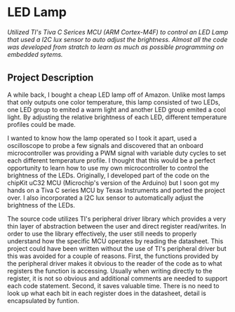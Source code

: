 # LED Lamp
###### *Utilized TI's Tiva C Serices MCU (ARM Cortex-M4F) to control an LED Lamp that used a I2C lux sensor to auto adjust the brightness. Almost all the code was developed from stratch to learn as much as possible programming on embedded sytems.*

## Project Description
A while back, I bought a cheap LED lamp off of Amazon. Unlike most lamps that only outputs one color temperature, this lamp consisted of two LEDs, one LED group to emited a warm light and another LED group emited a cool light. By adjusting the relative brightness of each LED, different temperature profiles could be made. 

I wanted to know how the lamp operated so I took it apart, used a oscilloscope to probe a few signals and discovered that an onboard microcontroller was providing a PWM signal with variable duty cycles to set each different temperature profile. I thought that this would be a perfect opportunity to learn how to use my own microcontroller to control the brightness of the LEDs. Originally, I developed part of the code on the chipKit uC32 MCU (Microchip's version of the Arduino) but I soon got my hands on a Tiva C series MCU by Texas Instruments and ported the project over. I also incorporated a I2C lux sensor to automatically adjust the brightness of the LEDs. 

The source code utilizes TI's peripheral driver library which provides a very thin layer of abstraction between the user and direct register read/writes. In order to use the library effectively, the user still needs to properly understand how the specific MCU operates by reading the datasheet. This project could have been written without the use of TI's peripheral driver but this was avoided for a couple of reasons. First, the functions provided by the peripheral driver makes it obvious to the reader of the code as to what registers the function is accessing. Usually when writing directly to the register, it is not so obvious and additional comments are needed to support each code statement. Second, it saves valuable time. There is no need to look up what each bit in each register does in  the datasheet, detail is encapsulated by funtion. 
